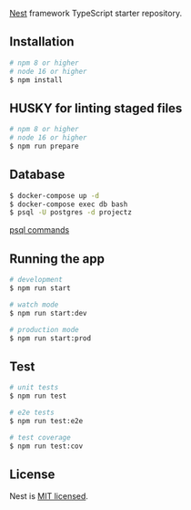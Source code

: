 [Nest](https://github.com/nestjs/nest) framework TypeScript starter repository.


## Installation

```bash
# npm 8 or higher
# node 16 or higher
$ npm install
```

## HUSKY for linting staged files
```bash
# npm 8 or higher
# node 16 or higher
$ npm run prepare
```

## Database

```bash
$ docker-compose up -d
$ docker-compose exec db bash
$ psql -U postgres -d projectz

```
[psql commands](https://www.postgresqltutorial.com/postgresql-administration/psql-commands/)

## Running the app

```bash
# development
$ npm run start

# watch mode
$ npm run start:dev

# production mode
$ npm run start:prod
```

## Test

```bash
# unit tests
$ npm run test

# e2e tests
$ npm run test:e2e

# test coverage
$ npm run test:cov
```

## License

Nest is [MIT licensed](LICENSE).
